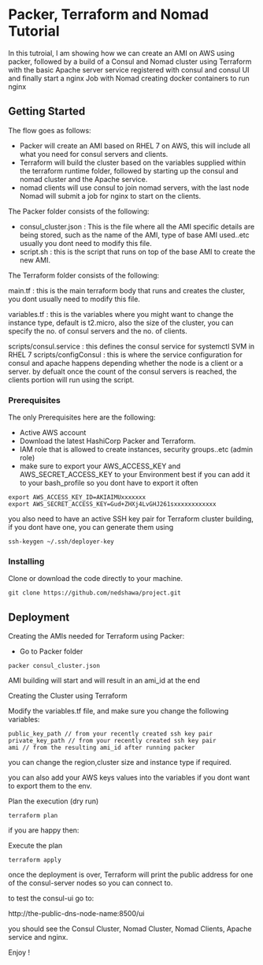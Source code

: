 # Packer, Terraform and Nomad Tutorial

In this tutroial, I am showing how we can create an AMI on AWS using packer,
followed by a build of a Consul and Nomad cluster using Terraform with the basic Apache
server service registered with consul and consul UI and finally start a nginx Job
with Nomad creating docker containers to run nginx

## Getting Started

The flow goes as follows:

- Packer will create an AMI based on RHEL 7 on AWS, this will include all what
you need for consul servers and clients.
- Terraform will build the cluster based on the variables supplied within the
terraform runtime folder, followed by starting up the consul and nomad cluster and the
Apache service.
- nomad clients will use consul to join nomad servers, with the last node Nomad
will submit a job for nginx to start on the clients.

The Packer folder consists of the following:

- consul_cluster.json : This is the file where all the AMI specific details are
being stored, such as the name of the AMI, type of base AMI used..etc usually you
dont need to modify this file.
- script.sh : this is the script that runs on top of the base AMI to create the new AMI.

The Terraform folder consists of the following:

main.tf : this is the main terraform body that runs and creates the cluster,
you dont usually need to modify this file.

variables.tf : this is the variables where you might want to change the instance type,
default is t2.micro, also the size of the cluster, you can specify the no. of consul
servers and the no. of clients.

scripts/consul.service : this defines the consul service for systemctl SVM in RHEL 7
scripts/configConsul : this is where the service configuration for consul and apache happens
depending whether the node is a client or a server.
by defualt once the count of the consul servers is reached, the clients portion will run
using the script.


### Prerequisites

The only Prerequisites here are the following:

- Active AWS account
- Download the latest HashiCorp Packer and Terraform.
- IAM role that is allowed to create instances, security groups..etc (admin role)
- make sure to export your AWS_ACCESS_KEY and AWS_SECRET_ACCESS_KEY to your Environment
best if you can add it to your bash_profile so you dont have to export it often


```
export AWS_ACCESS_KEY_ID=AKIAIMUxxxxxxx
export AWS_SECRET_ACCESS_KEY=Gud+ZHXj4LvGHJ261sxxxxxxxxxxxx

```
you also need to have an active SSH key pair for Terraform cluster building,
 if you dont have one, you can generate them using

```
ssh-keygen ~/.ssh/deployer-key
```


### Installing

Clone or download the code directly to your machine.

```
git clone https://github.com/nedshawa/project.git
```

## Deployment

Creating the AMIs needed for Terraform using Packer:

- Go to Packer folder

```
packer consul_cluster.json
```

AMI building will start and will result in an ami_id at the end

Creating the Cluster using Terraform

Modify the variables.tf file, and make sure you change the following variables:

```
public_key_path // from your recently created ssh key pair
private_key_path // from your recently created ssh key pair
ami // from the resulting ami_id after running packer

```

you can change the region,cluster size and instance type if required.

you can also add your AWS keys values into the variables if you dont want to export
them to the env.


Plan the execution (dry run)
```
terraform plan
```

if you are happy then:

Execute the plan
```
terraform apply
```

once the deployment is over, Terraform will print the public address for one
of the consul-server nodes so you can connect to.

to test the consul-ui go to:

http://the-public-dns-node-name:8500/ui

you should see the Consul Cluster, Nomad Cluster, Nomad Clients, Apache service
and nginx.

Enjoy !
